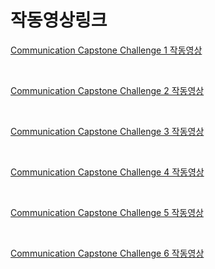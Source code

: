 # 작동영상링크

[Communication Capstone Challenge 1 작동영상](https://www.youtube.com/shorts/S6dMp87KNZk)

<br>

[Communication Capstone Challenge 2 작동영상](https://www.youtube.com/watch?v=BanapSUsJRI&ab_channel=%EA%B9%80%ED%83%9D%EC%88%98)

<br>

[Communication Capstone Challenge 3 작동영상](https://www.youtube.com/watch?v=9UhkTUkj_p8&ab_channel=%EA%B9%80%ED%83%9D%EC%88%98)

<br>

[Communication Capstone Challenge 4 작동영상](https://www.youtube.com/watch?v=rPTf5eH28vo&ab_channel=%EA%B9%80%ED%83%9D%EC%88%98)

<br>

[Communication Capstone Challenge 5 작동영상](https://www.youtube.com/watch?v=rsNB3_vKSQE&ab_channel=%EA%B9%80%ED%83%9D%EC%88%98)

<br>

[Communication Capstone Challenge 6 작동영상](https://www.youtube.com/watch?v=jdRqZqS8nGo&ab_channel=%EA%B9%80%ED%83%9D%EC%88%98)